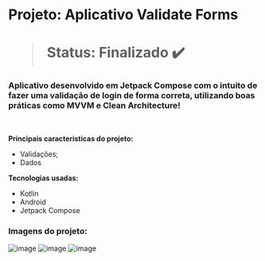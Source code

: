 <h1> Projeto: Aplicativo Validate Forms <h1> 

  > Status: Finalizado ✔️
  
  ### Aplicativo desenvolvido em Jetpack Compose com o intuito de fazer uma validação de login de forma correta, utilizando boas práticas como MVVM e Clean Architecture!
  
  <br>
  
  <strong>Principais caracteristicas do projeto: </strong>
  + Validações;
  + Dados
  
  <strong>Tecnologias usadas: </strong>
   + Kotlin
   + Android 
   + Jetpack Compose
  
   ### Imagens do projeto:
![image](https://user-images.githubusercontent.com/79876042/209442286-f9795421-b405-4b10-9417-1c0aa93692f5.png)
![image](https://user-images.githubusercontent.com/79876042/209442505-246aedd3-ee64-4cc7-b314-26dc820517f8.png)
![image](https://user-images.githubusercontent.com/79876042/209442558-20499a10-677c-40b6-86ff-29123f79a7e1.png)



